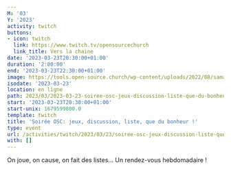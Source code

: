 ```yaml
---
M: '03'
Y: '2023'
activity: twitch
buttons:
- icon: twitch
  link: https://www.twitch.tv/opensourcechurch
  link_title: Vers la chaine
date: '2023-03-23T20:30:00+01:00'
duration: '2:00:00'
end: '2023-03-23T22:30:00+01:00'
image: https://tools.open-source.church/wp-content/uploads/2022/08/samantha-gades-LA6XfeVI5_c-unsplash-scaled.jpg
isodate: '2023-03-23'
location: en ligne
path: 2023/03/2023-03-23-soiree-osc-jeux-discussion-liste-que-du-bonheur.md
start: '2023-03-23T20:30:00+01:00'
start-unix: 1679599800.0
template: twitch
title: 'Soirée OSC: jeux, discussion, liste, que du bonheur !'
type: event
url: /activities/twitch/2023/03/23/soiree-osc-jeux-discussion-liste-que-du-bonheur
with: []
---
```

On joue, on cause, on fait des listes... Un rendez-vous hebdomadaire !